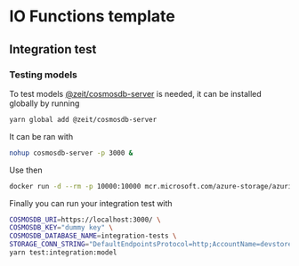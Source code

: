 # IO Functions template

## Integration test

### Testing models

To test models [@zeit/cosmosdb-server](https://www.npmjs.com/package/@zeit/cosmosdb-server) is needed, it can be installed globally by running

```bash
yarn global add @zeit/cosmosdb-server
```
It can be ran with

```bash
nohup cosmosdb-server -p 3000 &
```

Use then 
```bash
docker run -d --rm -p 10000:10000 mcr.microsoft.com/azure-storage/azurite azurite-blob --blobHost 0.0.0.0
```

Finally you can run your integration test with

```bash
COSMOSDB_URI=https://localhost:3000/ \
COSMOSDB_KEY="dummy key" \
COSMOSDB_DATABASE_NAME=integration-tests \
STORAGE_CONN_STRING="DefaultEndpointsProtocol=http;AccountName=devstoreaccount1;AccountKey=Eby8vdM02xNOcqFlqUwJPLlmEtlCDXJ1OUzFT50uSRZ6IFsuFq2UVErCz4I6tq/K1SZFPTOtr/KBHBeksoGMGw==;BlobEndpoint=http://127.0.0.1:10000/devstoreaccount1;" \
yarn test:integration:model
```
